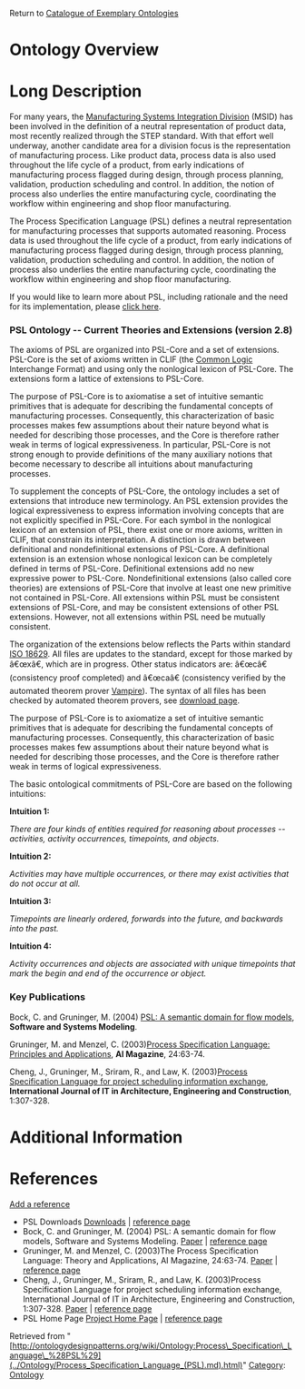 Return to [Catalogue of Exemplary Ontologies](../Ontology/Main.md "Ontology:Main")



#  Ontology Overview


#  Long Description


For many years, the [Manufacturing Systems Integration Division](http://www.nist.gov/msid/ "http://www.nist.gov/msid/") (MSID) has been involved in the definition of a neutral representation of product data, most recently realized through the STEP standard. With that effort well underway, another candidate area for a division focus is the representation of manufacturing process. Like product data, process data is also used throughout the life cycle of a product, from early indications of manufacturing process flagged during design, through process planning, validation, production scheduling and control. In addition, the notion of process also underlies the entire manufacturing cycle, coordinating the workflow within engineering and shop floor manufacturing. 


The Process Specification Language (PSL) defines a neutral representation for manufacturing processes that supports automated reasoning. Process data is used throughout the life cycle of a product, from early indications of manufacturing process flagged during design, through process planning, validation, production scheduling and control. In addition, the notion of process also underlies the entire manufacturing cycle, coordinating the workflow within engineering and shop floor manufacturing. 


If you would like to learn more about PSL, including rationale and the need for its implementation, please [click here](http://www.mel.nist.gov/psl/rationale.html "http://www.mel.nist.gov/psl/rationale.html"). 



###   PSL Ontology -- Current Theories and Extensions (version 2.8)


The axioms of PSL are organized into PSL-Core and a set of extensions. PSL-Core is the set of axioms written in CLIF (the [Common Logic](http://www.nist.gov/cgi-bin/exit_nist.cgi?url=http://philebus.tamu.edu/cl/ "http://www.nist.gov/cgi-bin/exit_nist.cgi?url=http://philebus.tamu.edu/cl/") Interchange Format) and using only the nonlogical lexicon of PSL-Core. The extensions form a lattice of extensions to PSL-Core. 


The purpose of PSL-Core is to axiomatise a set of intuitive semantic primitives that is adequate for describing the fundamental concepts of manufacturing processes. Consequently, this characterization of basic processes makes few assumptions about their nature beyond what is needed for describing those processes, and the Core is therefore rather weak in terms of logical expressiveness. In particular, PSL-Core is not strong enough to provide definitions of the many auxiliary notions that become necessary to describe all intuitions about manufacturing processes. 


To supplement the concepts of PSL-Core, the ontology includes a set of extensions that introduce new terminology. An PSL extension provides the logical expressiveness to express information involving concepts that are not explicitly specified in PSL-Core. For each symbol in the nonlogical lexicon of an extension of PSL, there exist one or more axioms, written in CLIF, that constrain its interpretation. A distinction is drawn between definitional and nondefinitional extensions of PSL-Core. A definitional extension is an extension whose nonlogical lexicon can be completely defined in terms of PSL-Core. Definitional extensions add no new expressive power to PSL-Core. Nondefinitional extensions (also called core theories) are extensions of PSL-Core that involve at least one new primitive not contained in PSL-Core. All extensions within PSL must be consistent extensions of PSL-Core, and may be consistent extensions of other PSL extensions. However, not all extensions within PSL need be mutually consistent.


The organization of the extensions below reflects the Parts within standard [ISO 18629](http://www.nist.gov/cgi-bin/exit_nist.cgi?url=http://www.iso.org/iso/en/CatalogueDetailPage.CatalogueDetail?CSNUMBER=35185&ICS1=25&ICS2=40&ICS3=40 "http://www.nist.gov/cgi-bin/exit_nist.cgi?url=http://www.iso.org/iso/en/CatalogueDetailPage.CatalogueDetail?CSNUMBER=35185&ICS1=25&ICS2=40&ICS3=40"). All files are updates to the standard, except for those marked by â€œxâ€, which are in progress. Other status indicators are: â€œcâ€ (consistency proof completed) and â€œcaâ€ (consistency verified by the automated theorem prover [Vampire](http://www.nist.gov/cgi-bin/exit_nist.cgi?url=http://en.wikipedia.org/wiki/Vampire_theorem_prover "http://www.nist.gov/cgi-bin/exit_nist.cgi?url=http://en.wikipedia.org/wiki/Vampire_theorem_prover")). The syntax of all files has been checked by automated theorem provers, see [download page](http://www.mel.nist.gov/psl/download.html "http://www.mel.nist.gov/psl/download.html"). 


  

The purpose of PSL-Core is to axiomatize a set of intuitive semantic primitives that is adequate for describing the fundamental concepts of manufacturing processes. Consequently, this characterization of basic processes makes few assumptions about their nature beyond what is needed for describing those processes, and the Core is therefore rather weak in terms of logical expressiveness.


The basic ontological commitments of PSL-Core are based on the following intuitions:


__Intuition 1:__


_There are four kinds of entities required for reasoning about processes -- activities, activity occurrences, timepoints, and objects._ 


__Intuition 2:__


_Activities may have multiple occurrences, or there may exist activities that do not occur at all._ 


__Intuition 3:__


_Timepoints are linearly ordered, forwards into the future, and backwards into the past._ 


__Intuition 4:__


_Activity occurrences and objects are associated with unique timepoints that mark the begin and end of the occurrence or object._ 



###   Key Publications


Bock, C. and Gruninger, M. (2004) [PSL: A semantic domain for flow models](http://stl.mie.utoronto.ca/publications/semantic_domain.pdf "http://stl.mie.utoronto.ca/publications/semantic_domain.pdf"), __Software and Systems Modeling__. 


  

Gruninger, M. and Menzel, C. (2003)[Process Specification Language: Principles and Applications](http://stl.mie.utoronto.ca/publications/psl-aimag.pdf "http://stl.mie.utoronto.ca/publications/psl-aimag.pdf"), __AI Magazine__, 24:63-74. 


  

Cheng, J., Gruninger, M., Sriram, R., and Law, K. (2003)[Process Specification Language for project scheduling information exchange](http://stl.mie.utoronto.ca/publications/pslschedules.pdf "http://stl.mie.utoronto.ca/publications/pslschedules.pdf"), __International Journal of IT in Architecture, Engineering and Construction__, 1:307-328.



#  Additional Information


  



  




#  References


[Add a reference](index.php@title=Odp%253AAdd_reference&subject=Ontology%253AProcess+Specification+Language+(PSL).html "http://ontologydesignpatterns.org/wiki/index.php?title=Odp:Add_reference&subject=Ontology%3AProcess+Specification+Language+%28PSL%29")



* PSL Downloads [Downloads](http://www.mel.nist.gov/psl/download.html "http://www.mel.nist.gov/psl/download.html") | [reference page](../Community/References/PSL_Downloads.md "Community:References/PSL Downloads")
* Bock, C. and Gruninger, M. (2004) PSL: A semantic domain for flow models, Software and Systems Modeling. [Paper](http://stl.mie.utoronto.ca/publications/semantic_domain.pdf "http://stl.mie.utoronto.ca/publications/semantic_domain.pdf") | [reference page](../Community/References/PSL_for_flow_models.md "Community:References/PSL for flow models")
* Gruninger, M. and Menzel, C. (2003)The Process Specification Language: Theory and Applications, AI Magazine, 24:63-74. [Paper](http://stl.mie.utoronto.ca/publications/psl-aimag.pdf "http://stl.mie.utoronto.ca/publications/psl-aimag.pdf") | [reference page](../Community/References/PSL_AIMAG.md "Community:References/PSL AIMAG")
* Cheng, J., Gruninger, M., Sriram, R., and Law, K. (2003)Process Specification Language for project scheduling information exchange, International Journal of IT in Architecture, Engineering and Construction, 1:307-328. [Paper](http://stl.mie.utoronto.ca/publications/pslschedules.pdf "http://stl.mie.utoronto.ca/publications/pslschedules.pdf") | [reference page](../Community/References/PSL-Schedule.md "Community:References/PSL-Schedule")
* PSL Home Page [Project Home Page](http://www.mel.nist.gov/psl/ "http://www.mel.nist.gov/psl/") | [reference page](../Community/References/PSL_Home_Page.md "Community:References/PSL Home Page")




Retrieved from "[http://ontologydesignpatterns.org/wiki/Ontology:Process\_Specification\_Language\_%28PSL%29](../Ontology/Process_Specification_Language_(PSL).md).html)"
 [Category](http://ontologydesignpatterns.org/wiki/Special:Categories "Special:Categories"): [Ontology](../Category/Ontology.md "Category:Ontology")